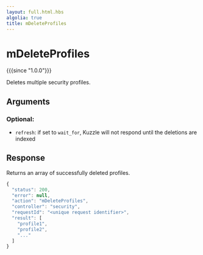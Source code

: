 ```yaml
---
layout: full.html.hbs
algolia: true
title: mDeleteProfiles
---
```



# mDeleteProfiles

{{{since "1.0.0"}}}

Deletes multiple security profiles.


## Arguments

### Optional:

* `refresh`: if set to `wait_for`, Kuzzle will not respond until the deletions are indexed


## Response

Returns an array of successfully deleted profiles.

```javascript
{
  "status": 200,
  "error": null,
  "action": "mDeleteProfiles",
  "controller": "security",
  "requestId": "<unique request identifier>",
  "result": [
    "profile1",
    "profile2",
    "..."
  ]
}
```
